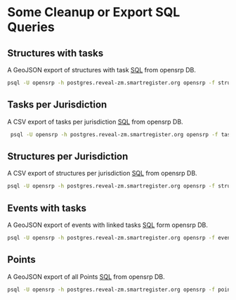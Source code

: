 # Some Cleanup or Export SQL Queries

## Structures with tasks

A GeoJSON export of structures with task [SQL](structures_with_task.sql) from opensrp DB.

```sh
psql -U opensrp -h postgres.reveal-zm.smartregister.org opensrp -f structures_with_task.sql > structures_with_task_`date +"%d%m%Y"`.json
```

## Tasks per Jurisdiction

A CSV export of tasks per jurisdiction [SQL](tasks_per_jurisdiction.sql) from opensrp DB.

```sh
 psql -U opensrp -h postgres.reveal-zm.smartregister.org opensrp -f tasks_per_jurisdiction.sql > tasks_per_jurisdiction_not_cancelled_`date +"%d%m%Y"`.csv
```

## Structures per Jurisdiction

A CSV export of structures per jurisdiction [SQL](structures_per_jurisdiction_.sql) from opensrp DB.

```sh
psql -U opensrp -h postgres.reveal-zm.smartregister.org opensrp -f structures_per_jurisdiction.sql > structures_per_jurisdiction_`date +"%d%m%Y"`.csv

```

## Events with tasks

A GeoJSON export of events with linked tasks [SQL](events_with_task.sql) form opensrp DB.

```sh
psql -U opensrp -h postgres.reveal-zm.smartregister.org opensrp -f events_with_task.sql > events_with_task_`date +"%Y%m%d-%H%M%S"`.json
```

## Points

A GeoJSON export of all Points [SQL](points.sql) from opensrp DB.

```sh
psql -U opensrp -h postgres.reveal-zm.smartregister.org opensrp -f points.sql > pts.json
```
